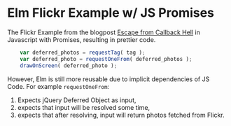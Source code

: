 # Elm Flickr Example w/ JS Promises

The Flickr Example from the blogpost [Escape from Callback Hell](http://elm-lang.org/learn/Escape-from-Callback-Hell.elm) in Javascript with Promises, resulting in prettier code.

~~~ javascript
	var deferred_photos = requestTag( tag );
	var deferred_photo = requestOneFrom( deferred_photos );
	drawOnScreen( deferred_photo );
~~~

However, Elm is still more reusable due to implicit dependencies of JS Code. For example `requestOneFrom`:

1. Expects jQuery Deferred Object as input,
2. expects that input will be resolved some time,
3. expects that after resolving, input will return photos fetched from Flickr.